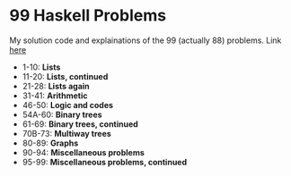 # 99 Haskell Problems

My solution code and explainations of the 99 (actually 88) problems. Link [here](https://wiki.haskell.org/H-99:_Ninety-Nine_Haskell_Problems)

- 1-10: **Lists**
- 11-20: **Lists, continued**
- 21-28: **Lists again**
- 31-41: **Arithmetic**
- 46-50: **Logic and codes**
- 54A-60: **Binary trees**
- 61-69: **Binary trees, continued**
- 70B-73: **Multiway trees**
- 80-89: **Graphs**
- 90-94: **Miscellaneous problems**
- 95-99: **Miscellaneous problems, continued**
